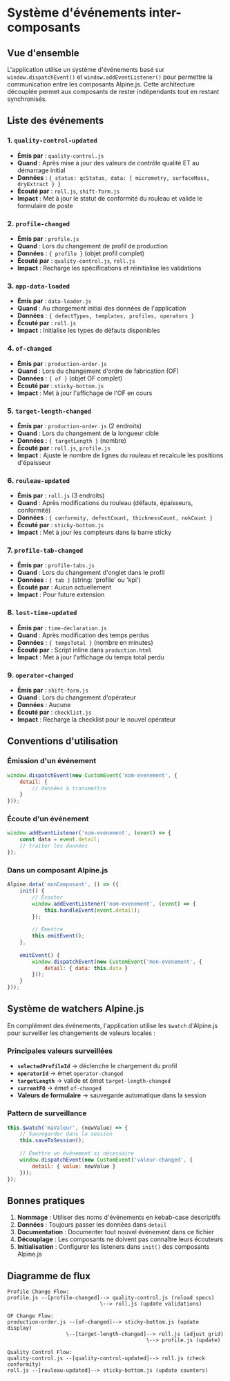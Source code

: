 # Système d'événements inter-composants

## Vue d'ensemble

L'application utilise un système d'événements basé sur `window.dispatchEvent()` et `window.addEventListener()` pour permettre la communication entre les composants Alpine.js. Cette architecture découplée permet aux composants de rester indépendants tout en restant synchronisés.

## Liste des événements

### 1. `quality-control-updated`
- **Émis par** : `quality-control.js`
- **Quand** : Après mise à jour des valeurs de contrôle qualité ET au démarrage initial
- **Données** : `{ status: qcStatus, data: { micrometry, surfaceMass, dryExtract } }`
- **Écouté par** : `roll.js`, `shift-form.js`
- **Impact** : Met à jour le statut de conformité du rouleau et valide le formulaire de poste

### 2. `profile-changed`
- **Émis par** : `profile.js`
- **Quand** : Lors du changement de profil de production
- **Données** : `{ profile }` (objet profil complet)
- **Écouté par** : `quality-control.js`, `roll.js`
- **Impact** : Recharge les spécifications et réinitialise les validations

### 3. `app-data-loaded`
- **Émis par** : `data-loader.js`
- **Quand** : Au chargement initial des données de l'application
- **Données** : `{ defectTypes, templates, profiles, operators }` 
- **Écouté par** : `roll.js`
- **Impact** : Initialise les types de défauts disponibles

### 4. `of-changed`
- **Émis par** : `production-order.js`
- **Quand** : Lors du changement d'ordre de fabrication (OF)
- **Données** : `{ of }` (objet OF complet)
- **Écouté par** : `sticky-bottom.js`
- **Impact** : Met à jour l'affichage de l'OF en cours

### 5. `target-length-changed`
- **Émis par** : `production-order.js` (2 endroits)
- **Quand** : Lors du changement de la longueur cible
- **Données** : `{ targetLength }` (nombre)
- **Écouté par** : `roll.js`, `profile.js`
- **Impact** : Ajuste le nombre de lignes du rouleau et recalcule les positions d'épaisseur

### 6. `rouleau-updated`
- **Émis par** : `roll.js` (3 endroits)
- **Quand** : Après modifications du rouleau (défauts, épaisseurs, conformité)
- **Données** : `{ conformity, defectCount, thicknessCount, nokCount }`
- **Écouté par** : `sticky-bottom.js`
- **Impact** : Met à jour les compteurs dans la barre sticky

### 7. `profile-tab-changed`
- **Émis par** : `profile-tabs.js`
- **Quand** : Lors du changement d'onglet dans le profil
- **Données** : `{ tab }` (string: 'profile' ou 'kpi')
- **Écouté par** : Aucun actuellement
- **Impact** : Pour future extension

### 8. `lost-time-updated`
- **Émis par** : `time-declaration.js`
- **Quand** : Après modification des temps perdus
- **Données** : `{ tempsTotal }` (nombre en minutes)
- **Écouté par** : Script inline dans `production.html`
- **Impact** : Met à jour l'affichage du temps total perdu

### 9. `operator-changed`
- **Émis par** : `shift-form.js`
- **Quand** : Lors du changement d'opérateur
- **Données** : Aucune
- **Écouté par** : `checklist.js`
- **Impact** : Recharge la checklist pour le nouvel opérateur

## Conventions d'utilisation

### Émission d'un événement

```javascript
window.dispatchEvent(new CustomEvent('nom-evenement', {
    detail: {
        // données à transmettre
    }
}));
```

### Écoute d'un événement

```javascript
window.addEventListener('nom-evenement', (event) => {
    const data = event.detail;
    // traiter les données
});
```

### Dans un composant Alpine.js

```javascript
Alpine.data('monComposant', () => ({
    init() {
        // Écouter
        window.addEventListener('nom-evenement', (event) => {
            this.handleEvent(event.detail);
        });
        
        // Émettre
        this.emitEvent();
    },
    
    emitEvent() {
        window.dispatchEvent(new CustomEvent('mon-evenement', {
            detail: { data: this.data }
        }));
    }
}));
```

## Système de watchers Alpine.js

En complément des événements, l'application utilise les `$watch` d'Alpine.js pour surveiller les changements de valeurs locales :

### Principales valeurs surveillées

- **`selectedProfileId`** → déclenche le chargement du profil
- **`operatorId`** → émet `operator-changed`
- **`targetLength`** → valide et émet `target-length-changed`
- **`currentFO`** → émet `of-changed`
- **Valeurs de formulaire** → sauvegarde automatique dans la session

### Pattern de surveillance

```javascript
this.$watch('maValeur', (newValue) => {
    // Sauvegarder dans la session
    this.saveToSession();
    
    // Émettre un événement si nécessaire
    window.dispatchEvent(new CustomEvent('valeur-changed', {
        detail: { value: newValue }
    }));
});
```

## Bonnes pratiques

1. **Nommage** : Utiliser des noms d'événements en kebab-case descriptifs
2. **Données** : Toujours passer les données dans `detail`
3. **Documentation** : Documenter tout nouvel événement dans ce fichier
4. **Découplage** : Les composants ne doivent pas connaître leurs écouteurs
5. **Initialisation** : Configurer les listeners dans `init()` des composants Alpine.js

## Diagramme de flux

```
Profile Change Flow:
profile.js --[profile-changed]--> quality-control.js (reload specs)
                              \--> roll.js (update validations)

OF Change Flow:
production-order.js --[of-changed]--> sticky-bottom.js (update display)
                   \--[target-length-changed]--> roll.js (adjust grid)
                                             \--> profile.js (update)

Quality Control Flow:
quality-control.js --[quality-control-updated]--> roll.js (check conformity)
roll.js --[rouleau-updated]--> sticky-bottom.js (update counters)
```